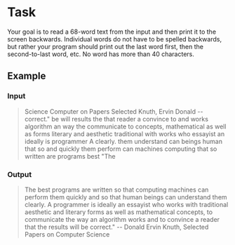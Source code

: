 # Task

Your goal is to read a 68-word text from the input and then print it to the screen backwards. Individual words do not have to be spelled backwards, but rather your program should print out the last word first, then the second-to-last word, etc. No word has more than 40 characters.

## Example

### Input
>Science Computer on Papers Selected Knuth, Ervin Donald -- correct." be will results the that reader a convince to and works algorithm an way the communicate to concepts, mathematical as well as forms literary and aesthetic traditional with works who essayist an ideally is programmer A clearly. them understand can beings human that so and quickly them perform can machines computing that so written are programs best "The

### Output

>The best programs are written so that computing machines can perform them quickly and so that human beings can understand them clearly. A programmer is ideally an essayist who works with traditional aesthetic and literary forms as well as mathematical concepts, to communicate the way an algorithm works and to convince a reader that the results will be correct." -- Donald Ervin Knuth, Selected Papers on Computer Science